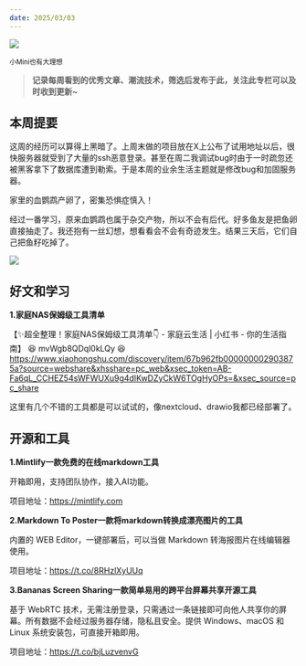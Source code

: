 ```yaml
---
date: 2025/03/03
---
```


<img src="https://weekly-liulei.oss-cn-beijing.aliyuncs.com/images/20250304140612559.jpeg"/>

<small>小Mini也有大理想</small>  

>**记录每周看到的优秀文章、潮流技术，筛选后发布于此，关注此专栏可以及时收到更新~**  



## 本周提要

这周的经历可以算得上黑暗了。上周末做的项目放在X上公布了试用地址以后，很快服务器就受到了大量的ssh恶意登录。甚至在周二我调试bug时由于一时疏忽还被黑客拿下了数据库遭到勒索。于是本周的业余生活主题就是修改bug和加固服务器。

家里的血鹦鹉产卵了，密集恐惧症慎入！

经过一番学习，原来血鹦鹉也属于杂交产物，所以不会有后代。好多鱼友是把鱼卵直接抽走了。我还抱有一丝幻想，想看看会不会有奇迹发生。结果三天后，它们自己把鱼籽吃掉了。

<img src="https://weekly-liulei.oss-cn-beijing.aliyuncs.com/images/20250304151652871.jpeg"/>


## 好文和学习

**1.家庭NAS保姆级工具清单**

【✨超全整理！家庭NAS保姆级工具清单👇 - 家庭云生活 | 小红书 - 你的生活指南】 😆 mvWgb8QDql0kLQy 😆 https://www.xiaohongshu.com/discovery/item/67b962fb000000002903875a?source=webshare&xhsshare=pc_web&xsec_token=AB-Fa6qL_CCHEZ54sWFWUXu9g4dIKwDZyCkW6TOgHyOPs=&xsec_source=pc_share

这里有几个不错的工具都是可以试试的，像nextcloud、drawio我都已经部署了。

## 开源和工具

**1.Mintlify一款免费的在线markdown工具**

开箱即用，支持团队协作，接入AI功能。

项目地址：<https://mintlify.com>

**2.Markdown To Poster一款将markdown转换成漂亮图片的工具**

内置的 WEB Editor，一键部署后，可以当做 Markdown 转海报图片在线编辑器使用。

项目地址：<https://t.co/8RHzlXyUUq>

**3.Bananas Screen Sharing一款简单易用的跨平台屏幕共享开源工具**

基于 WebRTC 技术，无需注册登录，只需通过一条链接即可向他人共享你的屏幕。所有数据不会经过服务器存储，隐私且安全。提供 Windows、macOS 和 Linux 系统安装包，可直接开箱即用。

项目地址：<https://t.co/bjLuzvenvG>



